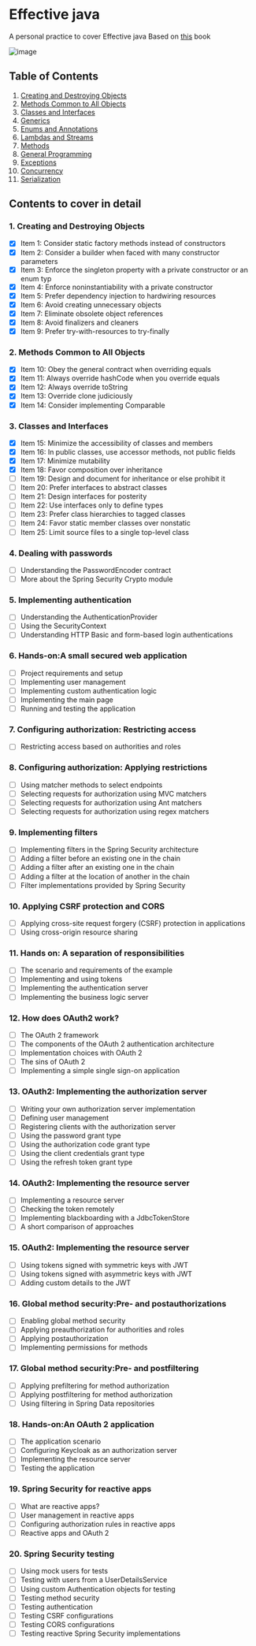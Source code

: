 # Effective java 
A personal practice to cover Effective java  Based on [this](https://www.amazon.com/Effective-Java-Joshua-Bloch/dp/0134685997) book

![image](https://images-na.ssl-images-amazon.com/images/I/41zLisPNN2L._SX376_BO1,204,203,200_.jpg)

## Table of Contents
1. [Creating and Destroying Objects](#create_distroy)
2. [Methods Common to All Objects](#methods_common)
3. [Classes and Interfaces](#classes_interfaces)
4. [Generics](#generics)
5. [Enums and Annotations](#enums_annotations)
6. [Lambdas and Streams](#lambdas_streams)
7. [Methods](#methos)
8. [General Programming](#general_programming)
9. [Exceptions](#exceptions)
10. [Concurrency](#concurrency)
11. [Serialization](#serialization)

## Contents to cover in detail
### 1. Creating and Destroying Objects <a name="create_distroy"></a>
- [x] Item 1: Consider static factory methods instead of constructors
- [x] Item 2: Consider a builder when faced with many constructor parameters
- [x] Item 3: Enforce the singleton property with a private constructor or an enum typ
- [x] Item 4: Enforce noninstantiability with a private constructor
- [x] Item 5: Prefer dependency injection to hardwiring resources
- [x] Item 6: Avoid creating unnecessary objects
- [x] Item 7: Eliminate obsolete object references
- [x] Item 8: Avoid finalizers and cleaners
- [x] Item 9: Prefer try-with-resources to try-finally
### 2. Methods Common to All Objects <a name="methods_common"></a>
- [x] Item 10: Obey the general contract when overriding equals
- [x] Item 11: Always override hashCode when you override equals
- [x] Item 12: Always override toString
- [x] Item 13: Override clone judiciously
- [x] Item 14: Consider implementing Comparable
### 3. Classes and Interfaces <a name="classes_interfaces"></a>
- [x] Item 15: Minimize the accessibility of classes and members
- [x] Item 16: In public classes, use accessor methods, not public fields
- [x] Item 17: Minimize mutability
- [x] Item 18: Favor composition over inheritance
- [ ] Item 19: Design and document for inheritance or else prohibit it
- [ ] Item 20: Prefer interfaces to abstract classes
- [ ] Item 21: Design interfaces for posterity
- [ ] Item 22: Use interfaces only to define types
- [ ] Item 23: Prefer class hierarchies to tagged classes
- [ ] Item 24: Favor static member classes over nonstatic
- [ ] Item 25: Limit source files to a single top-level class
### 4. Dealing with passwords  <a name="dealing_with_passwords"></a>
- [ ] Understanding the PasswordEncoder contract 
- [ ] More about the Spring Security Crypto module 
### 5. Implementing authentication  <a name="implementing_authentication"></a>
- [ ] Understanding the AuthenticationProvider
- [ ] Using the SecurityContext
- [ ] Understanding HTTP Basic and form-based login authentications 
### 6. Hands-on:A small secured web application <a name="secured_web"></a>
- [ ] Project requirements and setup
- [ ] Implementing user management 
- [ ] Implementing custom authentication logic
- [ ] Implementing the main page 
- [ ] Running and testing the application 
### 7. Configuring authorization: Restricting access <a name="config_authorization"></a>
- [ ] Restricting access based on authorities and roles
### 8. Configuring authorization: Applying restrictions <a name="config_authorization_applying"></a>
- [ ] Using matcher methods to select endpoints 
- [ ] Selecting requests for authorization using MVC matchers 
- [ ] Selecting requests for authorization using Ant matchers
- [ ] Selecting requests for authorization using regex matchers 
### 9. Implementing filters <a name="filters"></a>
- [ ] Implementing filters in the Spring Security architecture 
- [ ] Adding a filter before an existing one in the chain 
- [ ] Adding a filter after an existing one in the chain 
- [ ] Adding a filter at the location of another in the chain 
- [ ] Filter implementations provided by Spring Security 
### 10. Applying CSRF protection and CORS <a name="CSRF_CORS"></a>
- [ ] Applying cross-site request forgery (CSRF) protection in applications  
- [ ] Using cross-origin resource sharing 
### 11. Hands on: A separation of responsibilities <a name="separation"></a>
- [ ] The scenario and requirements of the example 
- [ ] Implementing and using tokens 
- [ ] Implementing the authentication server 
- [ ] Implementing the business logic server
### 12. How does OAuth2 work? <a name="oauth"></a>
- [ ] The OAuth 2 framework 
- [ ] The components of the OAuth 2 authentication architecture
- [ ] Implementation choices with OAuth 2
- [ ] The sins of OAuth 2
- [ ] Implementing a simple single sign-on application
### 13. OAuth2: Implementing the authorization server <a name="authorization_server"></a>
- [ ] Writing your own authorization server implementation
- [ ] Defining user management 
- [ ] Registering clients with the authorization server 
- [ ] Using the password grant type
- [ ] Using the authorization code grant type
- [ ] Using the client credentials grant type
- [ ] Using the refresh token grant type
### 14. OAuth2: Implementing the resource server <a name="resource_server"></a>
- [ ] Implementing a resource server 
- [ ] Checking the token remotely 
- [ ] Implementing blackboarding with a JdbcTokenStore
- [ ] A short comparison of approaches 
### 15. OAuth2: Implementing the resource server <a name="using_jwt"></a>
- [ ] Using tokens signed with symmetric keys with JWT
- [ ] Using tokens signed with asymmetric keys with JWT 
- [ ] Adding custom details to the JWT 
### 16. Global method security:Pre- and postauthorizations <a name="global_method_postauthorizations"></a>
- [ ] Enabling global method security 
- [ ] Applying preauthorization for authorities and roles 
- [ ] Applying postauthorization 
- [ ] Implementing permissions for methods 
### 17. Global method security:Pre- and postfiltering <a name="global_method_postfiltering"></a>
- [ ] Applying prefiltering for method authorization
- [ ] Applying postfiltering for method authorization 
- [ ] Using filtering in Spring Data repositories
### 18. Hands-on:An OAuth 2 application <a name="oauth_application"></a>
- [ ] The application scenario
- [ ] Configuring Keycloak as an authorization server 
- [ ] Implementing the resource server 
- [ ] Testing the application
### 19. Spring Security for reactive apps <a name="security_reactive"></a>
- [ ] What are reactive apps? 
- [ ] User management in reactive apps 
- [ ] Configuring authorization rules in reactive apps 
- [ ] Reactive apps and OAuth 2
### 20. Spring Security testing <a name="security_testing"></a>
- [ ] Using mock users for tests
- [ ] Testing with users from a UserDetailsService 
- [ ] Using custom Authentication objects for testing 
- [ ] Testing method security 
- [ ] Testing authentication 
- [ ] Testing CSRF configurations
- [ ] Testing CORS configurations
- [ ] Testing reactive Spring Security implementations
